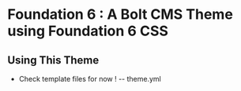 # Foundation 6 : A Bolt CMS Theme using Foundation 6 CSS

## Using This Theme

- Check template files for now !
-- theme.yml
